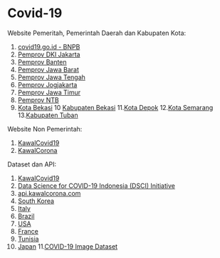 # Covid-19

Website Pemeritah, Pemerintah Daerah dan Kabupaten Kota:
1. [covid19.go.id - BNPB](https://www.covid19.go.id)
2. [Pemprov DKI Jakarta](https://corona.jakarta.go.id)
3. [Pemprov Banten](https://infocorona.bantenprov.go.id/)
4. [Pemprov Jawa Barat](https://pikobar.jabarprov.go.id/)
5. [Pemprov Jawa Tengah](https://corona.jatengprov.go.id/)
6. [Pemprov Jogjakarta](http://corona.jogjaprov.go.id/)
7. [Pemprov Jawa Timur](http://checkupcovid19.jatimprov.go.id/)
8. [Pemprov NTB](https://corona.ntbprov.go.id/)
9. [Kota Bekasi](http://corona.bekasikota.go.id/)
10 [Kabupaten Bekasi](https://pikokabsi.bekasikab.go.id/)
11.[Kota Depok](http://ccc-19.depok.go.id/)
12.[Kota Semarang](http://siagacorona.semarangkota.go.id/)
13.[Kabupaten Tuban](https://tubankab.go.id/page/informasi-tentang-virus-corona-covid-19)


Website Non Pemerintah:
1. [KawalCovid19](https://kawalcovid19.id/)
2. [KawalCorona](https://kawalcorona.com/)

Dataset dan API:
1. [KawalCovid19](https://kcov.id/daftarpositif)
2. [Data Science for COVID-19 Indonesia (DSCI) Initiative](https://www.kaggle.com/ardisragen/indonesia-coronavirus-cases)
3. [api.kawalcorona.com](api.kawalcorona.com)
4. [South Korea](https://www.kaggle.com/kimjihoo/coronavirusdataset)
5. [Italy](https://www.kaggle.com/sudalairajkumar/covid19-in-italy)
6. [Brazil](https://www.kaggle.com/unanimad/corona-virus-brazil)
7. [USA](https://www.kaggle.com/sudalairajkumar/covid19-in-usa)
8. [France](https://www.kaggle.com/lperez/coronavirus-france-dataset)
9. [Tunisia](https://www.kaggle.com/ghassen1302/coronavirus-tunisia)
10. [Japan](https://www.kaggle.com/tsubasatwi/close-contact-status-of-corona-in-japan)
11.[COVID-19 Image Dataset](https://github.com/ieee8023/covid-chestxray-dataset)
